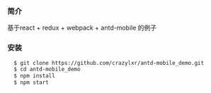 ### 简介
  基于react + redux + webpack + antd-mobile 的例子
### 安装
```bash
  $ git clone https://github.com/crazylxr/antd-mobile_demo.git
  $ cd antd-mobile_demo
  $ npm install
  $ npm start
```
